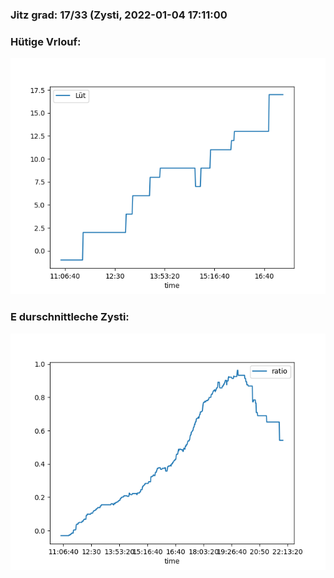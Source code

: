 ### Jitz grad: 17/33 (Zysti, 2022-01-04 17:11:00

### Hütige Vrlouf:
![Graph](Today.png)

### E durschnittleche Zysti:
![Graph](Zysti.png)